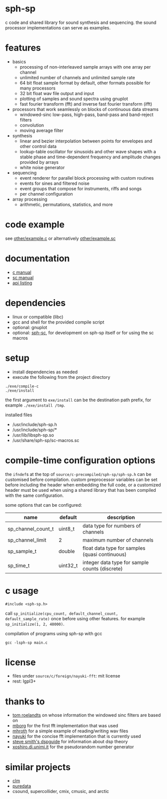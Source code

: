 # sph-sp
c code and shared library for sound synthesis and sequencing. the sound processor implementations can serve as examples.

# features
* basics
  * processing of non-interleaved sample arrays with one array per channel
  * unlimited number of channels and unlimited sample rate
  * 64 bit float sample format by default, other formats possible for many processors
  * 32 bit float wav file output and input
  * plotting of samples and sound spectra using gnuplot
  * fast fourier transform (fft) and inverse fast fourier transform (ifft)
* processors that work seamlessly on blocks of continuous data streams
  * windowed-sinc low-pass, high-pass, band-pass and band-reject filters
  * convolution
  * moving average filter
* synthesis
  * linear and bezier interpolation between points for envelopes and other control data
  * lookup-table oscillator for sinusoids and other wave shapes with a stable phase and time-dependent frequency and amplitude changes provided by arrays
  * white noise generator
* sequencing
  * event renderer for parallel block processing with custom routines
  * events for sines and filtered noise
  * event groups that compose for instruments, riffs and songs
  * per channel configuration
* array processing
  * arithmetic, permutations, statistics, and more

# code example
see [other/example.c](other/example.c) or alternatively [other/example.sc](other/example.sc)

# documentation
* [c manual](other/documentation/c-manual.md)
* [sc manual](other/documentation/sc-manual.md)
* [api listing](other/documentation/api.md)

# dependencies
* linux or compatible (libc)
* gcc and shell for the provided compile script
* optional: gnuplot
* optional: [sph-sc](https://github.com/sph-mn/sph-sc), for development on sph-sp itself or for using the sc macros

# setup
* install dependencies as needed
* execute the following from the project directory

```
./exe/compile-c
./exe/install
```

the first argument to `exe/install` can be the destination path prefix, for example `./exe/install /tmp`.

installed files
* /usr/include/sph-sp.h
* /usr/include/sph-sp/*
* /usr/lib/libsph-sp.so
* /usr/share/sph-sp/sc-macros.sc

# compile-time configuration options
the `ifndef`s at the top of `source/c-precompiled/sph-sp/sph-sp.h` can be customised before compilation. custom preprocessor variables can be set before including the header when embedding the full code, or a customized header must be used when using a shared library that has been compiled with the same configuration.

some options that can be configured:

| name | default | description |
| --- | --- | --- |
|sp_channel_count_t|uint8_t|data type for numbers of channels|
|sp_channel_limit|2|maximum number of channels|
|sp_sample_t|double|float data type for samples (quasi continuous)|
|sp_time_t|uint32_t|integer data type for sample counts (discrete)|

# c usage
```
#include <sph-sp.h>
```
call `sp_initialize(cpu_count, default_channel_count, default_sample_rate)` once before using other features. for example `sp_initialize(1, 2, 48000)`.

compilation of programs using sph-sp with gcc
```
gcc -lsph-sp main.c
```

# license
* files under `source/c/foreign/nayuki-fft`: mit license
* rest: lgpl3+

# thanks to
* [tom roelandts](https://tomroelandts.com/) on whose information the windowed sinc filters are based on
* [mborg](https://github.com/mborgerding/kissfft) for the first fft implementation that was used
* [mhroth](https://github.com/mhroth/tinywav) for a simple example of reading/writing wav files
* [nayuki](https://www.nayuki.io/page/free-small-fft-in-multiple-languages) for the concise fft implementation that is currently used
* [steve smith's dspguide](http://www.dspguide.com/) for information about dsp theory
* [xoshiro.di.unimi.it](http://xoshiro.di.unimi.it/) for the pseudorandom number generator

# similar projects
* [clm](https://ccrma.stanford.edu/software/snd/snd/clm.html)
* [puredata](https://puredata.info/)
* csound, supercollider, cmix, cmusic, and arctic